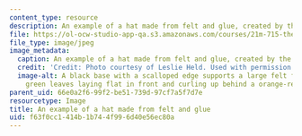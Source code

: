 ```yaml
---
content_type: resource
description: An example of a hat made from felt and glue, created by the instructor.
file: https://ol-ocw-studio-app-qa.s3.amazonaws.com/courses/21m-715-the-craft-of-costume-design-fall-2009/f63f0cc1414b1b744f996d40e56ec80a_0015.jpg
file_type: image/jpeg
image_metadata:
  caption: An example of a hat made from felt and glue, created by the instructor.
  credit: 'Credit: Photo courtesy of Leslie Held. Used with permission.'
  image-alt: A black base with a scalloped edge supports a large felt flower, with
    green leaves laying flat in front and curling up behind a orange-red flower.
parent_uid: 66e0a2f6-99f2-be51-739d-97cf7a5f7d7e
resourcetype: Image
title: An example of a hat made from felt and glue
uid: f63f0cc1-414b-1b74-4f99-6d40e56ec80a
---
```

